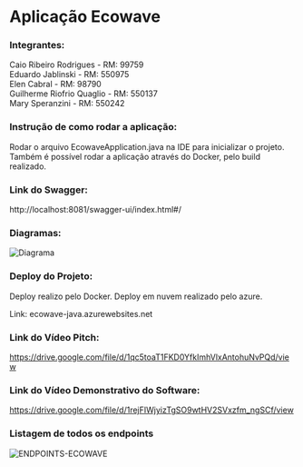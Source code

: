 # Aplicação Ecowave

### **Integrantes:**

Caio Ribeiro Rodrigues - RM: 99759  
Eduardo Jablinski - RM: 550975  
Elen Cabral - RM: 98790  
Guilherme Riofrio Quaglio - RM: 550137  
Mary Speranzini - RM: 550242  

### **Instrução de como rodar a aplicação:**

Rodar o arquivo EcowaveApplication.java na IDE para inicializar o projeto. Também é possível rodar a aplicação através do Docker, pelo build realizado.

### **Link do Swagger:**
http://localhost:8081/swagger-ui/index.html#/

### **Diagramas:**

![Diagrama](https://github.com/EduardoJablinski/GlobalSolution_Ecowave-JavaAdvanced/assets/127799391/fa8e73df-5f44-4e71-9787-c5f3d111f4e5)

### **Deploy do Projeto:**

Deploy realizo pelo Docker. Deploy em nuvem realizado pelo azure. 

Link: ecowave-java.azurewebsites.net


### **Link do Vídeo Pitch:**
https://drive.google.com/file/d/1qc5toaT1FKD0YfkImhVlxAntohuNvPQd/view

### **Link do Vídeo Demonstrativo do Software:**
https://drive.google.com/file/d/1rejFIWjyizTgSO9wtHV2SVxzfm_ngSCf/view

### **Listagem de todos os endpoints**
![ENDPOINTS-ECOWAVE](https://github.com/EduardoJablinski/GlobalSolution_Ecowave-JavaAdvanced/assets/127799391/c5810581-c2ec-440e-ab98-ba0a83a7c754)
